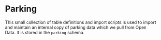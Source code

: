 # Parking
This small collection of table definitions and import scripts is used to import and maintain an internal copy of parking data which we pull from Open Data. It is stored in the  `parking` schema.